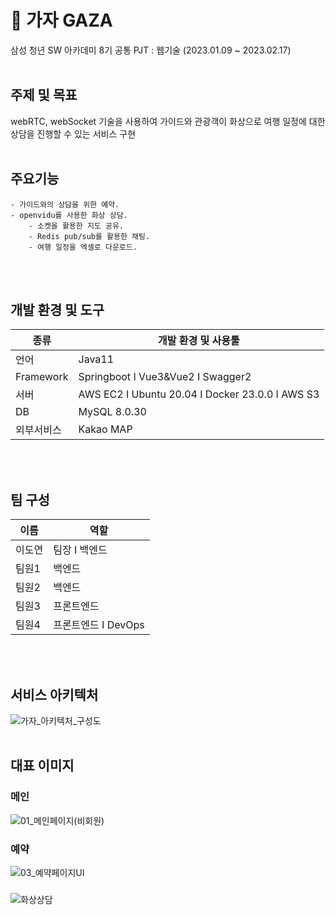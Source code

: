 # 🛫 가자 GAZA
삼성 청년 SW 아카데미 8기 공통 PJT : 웹기술
(2023.01.09 ~ 2023.02.17)
<br><br>
## 주제 및 목표
webRTC, webSocket 기술을 사용하여 가이드와 관광객이 화상으로 여행 일정에 대한 상담을 진행할 수 있는 서비스 구현
<br><br>
## 주요기능
    - 가이드와의 상담을 위한 예약.
    - openvidu를 사용한 화상 상담.
        - 소켓을 활용한 지도 공유.
        - Redis pub/sub를 활용한 채팅.
        - 여행 일정을 엑셀로 다운로드.
<br><br>
## 개발 환경 및 도구
| 종류 | 개발 환경 및 사용툴 |
| --- | --- |
| 언어 | Java11 |
| Framework | Springboot I Vue3&Vue2 I Swagger2 |
| 서버 | AWS EC2  I Ubuntu 20.04 I Docker 23.0.0 I AWS S3 |
| DB | MySQL 8.0.30 |
| 외부서비스 | Kakao MAP |

<br><br>
## 팀 구성
| 이름 | 역할 |
| --- | --- |
| 이도연 | 팀장 I 백엔드 |
| 팀원1 | 백엔드 |
| 팀원2 | 백엔드 |
| 팀원3 | 프론트엔드 |
| 팀원4 | 프론트엔드 I DevOps |

<br><br>
## 서비스 아키텍처
![가자_아키텍처_구성도](/uploads/b0907f1b80d6da178d6a4d2729180591/아키텍처_구성도.png)
<br><br>
## 대표 이미지
### 메인
![01_메인페이지(비회원)](https://user-images.githubusercontent.com/44861724/221076088-efab2947-626f-4910-a5b4-4d593f57016d.PNG)
<br>
### 예약
![03_예약페이지UI](https://user-images.githubusercontent.com/44861724/221076115-80f15eb2-7417-4bab-b9c9-b10faba413f4.PNG)
<br>
### 
![화상상담](https://user-images.githubusercontent.com/44861724/221076187-824f2516-caab-4e83-9037-a80430cd5ba7.PNG)

